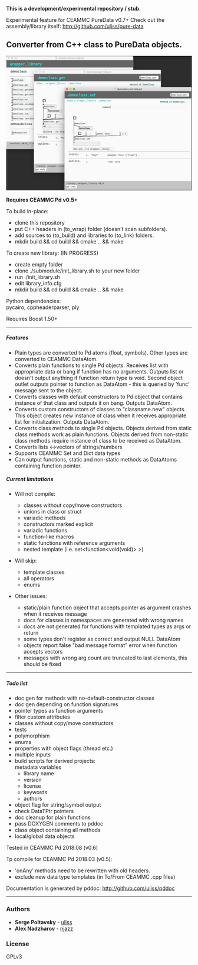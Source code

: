 **This is a development/experimental repository / stub.**

Experimental feature for CEAMMC PureData v0.7+
Check out the assembly/library itself:
http://github.com/uliss/pure-data


## Converter from C++ class to PureData objects.

![screenshot](demo.png?raw=true "screenshot")

**Requires CEAMMC Pd v0.5+**

To build in-place:
- clone this repository
- put C++ headers in (to_wrap) folder (doesn't scan subfolders).
- add sources to (to_build) and libraries to (to_link) folders.
- mkdir build && cd build && cmake .. && make

To create new library: (IN PROGRESS)
- create empty folder
- clone ./submodule/init_library.sh to your new folder
- run ./init_library.sh
- edit library_info.cfg
- mkdir build && cd build && cmake .. && make


Python dependencies:  
pycairo, cppheaderparser, ply

Requires Boost 1.50+

---
##### Features

- Plain types are converted to Pd atoms (float, symbols). Other types are converted to CEAMMC DataAtom.
- Converts plain functions to single Pd objects. Receives list with appropriate data or bang if function has no arguments. Outputs list or doesn't output anything if function return type is void. Second object outlet outputs pointer to function as DataAtom - this is queried by 'func' message sent to the object.
- Converts classes with default constructors to Pd object that contains instance of that class and outputs it on bang. Outputs DataAtom.  
- Converts custom constructors of classes to "classname.new" objects. This object creates new instance of class when it receives appropriate list for initialization. Outputs DataAtom.  
- Converts class methods to single Pd objects. Objects derived from static class methods work as plain functions. Objects derived from non-static class methods require instance of class to be received as DataAtom.
- Converts lists <->vectors of strings/numbers
- Supports CEAMMC Set and Dict data types
- Can output functions, static and non-static methods as DataAtoms containing function pointer.

##### Current limitations

- Will not compile:
  * classes without copy/move constructors
  * unions in class or struct
  * variadic methods
  * constructors marked explicit
  * variadic functions
  * function-like macros
  * static functions with reference arguments
  * nested template (i.e. set<function<void(void)> >)

- Will skip:
  * template classes
  * all operators
  * enums

- Other issues:
  * static/plain function object that accepts pointer as argument crashes when it receives message
  * docs for classes in namespaces are generated with wrong names
  * docs are not generated for functions with templated types as args or return
  * some types don't register as correct and output NULL DataAtom
  * objects report false "bad message format" error when function accepts vectors
  * messages with wrong arg count are truncated to last elements, this should be fixed


---
##### Todo list

- doc gen for methods with no-default-constructor classes
- doc gen depending on function signatures
- pointer types as function arguments
- filter custom attributes
- classes without copy/move constructors
- tests
- polymorphism
- enums
- properties with object flags (thread etc.)
- multiple inputs
- build scripts for derived projects:  
    metadata variables  
    * library name  
    * version  
    * license  
    * keywords  
    * authors  
- object flag for string/symbol output
- check DataTPtr pointers
- doc cleanup for plain functions  
- pass DOXYGEN comments to pddoc  
- class object containing all methods  
- local/global data objects  

Tested in CEAMMC Pd 2018.08 (v0.6)

Tp compile for CEAMMC Pd 2018.03 (v0.5):
* 'onAny' methods need to be rewritten with old headers.
* exclude new data type templates (in To/From CEAMMC .cpp files)

Documentation is generated by pddoc:
http://github.com/uliss/pddoc

---
### Authors

* **Serge Poltavsky** - [uliss](https://github.com/uliss)
* **Alex Nadzharov** - [njazz](https://github.com/njazz)

### License
GPLv3

